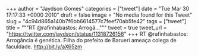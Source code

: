 
+++
author = "Jaydson Gomes"
categories = ["tweet"]
date = "Tue Mar 30 17:17:33 +0000 2010"
draft = false
image = "No media found for this Tweet"
slug = "4c94d865a140b7f6bb6614577c7feef70ab5fe42"
tags = ["tweet"]
title = """RT @rafinhabastos: Arrogâ..."""
tweet = true
tweet_url = "https://twitter.com/jaydson/status/11318726156"
+++
RT @rafinhabastos: Arrogância é genética. Filha do prefeito de Barueri ameaça colega de faculdade. http://bit.ly/aX65zm
